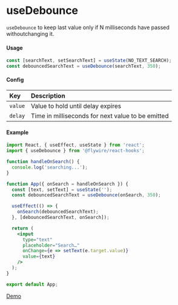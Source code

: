 # useDebounce

`useDebounce` to keep last value only if N milliseconds have passed
withoutchanging it.

#### Usage

```js
const [searchText, setSearchText] = useState(NO_TEXT_SEARCH);
const debouncedSearchText = useDebounce(searchText, 350);
```

#### Config

| Key     | Description                                       |
| :------ | :------------------------------------------------ |
| `value` | Value to hold until delay expires                 |
| `delay` | Time in milliseconds for next value to be emitted |

#### Example

```jsx harmony
import React, { useEffect, useState } from 'react';
import { useDebounce } from '@flywire/react-hooks';

function handleOnSearch() {
  console.log('searching...');
}

function App({ onSearch = handleOnSearch }) {
  const [text, setText] = useState('');
  const debouncedSearchText = useDebounce(onSearch, 350);

  useEffect(() => {
    onSearch(debouncedSearchText);
  }, [debouncedSearchText, onSearch]);

  return (
    <input
      type="text"
      placeholder="Search…"
      onChange={e => setText(e.target.value)}
      value={text}
    />
  );
}

export default App;
```

[Demo](https://codesandbox.io/s/flywire-react-hooks-usedebounce-1p03e?file=/src/App.js)
